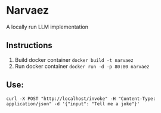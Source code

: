 # Narvaez
A locally run LLM implementation

## Instructions
1. Build docker container `docker build -t narvaez`
1. Run docker container `docker run -d -p 80:80 narvaez`

## Use:
`curl -X POST "http://localhost/invoke" -H "Content-Type: application/json" -d '{"input": "Tell me a joke"}'`